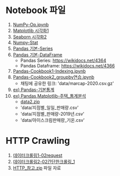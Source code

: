 # Notebook 파일

1. [NumPy-Op.ipynb](../day1/notebook/2-03NumPy-Op.ipynb)
2. [Matplotlib 시각화1](notebook/3-01가시화1-Matplot_Library.ipynb)
3. [Seaborn 시각화2](notebook/3-01가시화2-Seaborn.ipynb)
4. [Numpy-Stat](notebook/2-04Numpy-Stat.ipynb)
5. [Pandas 기본-Series](notebook/PandasBasic_1_Series-A.ipynb)
6. [Pandas 기본-DataFrame](notebook/PandasBasic_2_DataFrame-A.ipynb)
    - Pandas Series: https://wikidocs.net/4364
    - Pandas Dataframe: https://wikidocs.net/4366
7. [Pandas-Cookbook1-Indexing.ipynb](notebook/Pandas-Cookbook1-Indexing.ipynb)
8. [Pandas-Cookbook2_groupby연습.ipynb](notebook/Pandas-Cookbook2_groupby연습.ipynb)
    - 채팅에 공유한 링크: 'data/marcap-2020.csv.gz'
9. [ex) Pandas-기본통계](notebook/4-05exPandas-기본통계.ipynb)
10. [ex) Pandas,Matplotlib-주택_통계분석](notebook/4-06exPandas,Matplotlib-주택_통계분석.ipynb)
    - [data2.zip](data2.zip)
    - 'data/지점별_일일_판매량.csv'
    - 'data/지점별_판매량-2019년.csv' 
    - 'data/아이스크림판매량_기온.csv'

# HTTP Crawling

1. [데이터크롤링1-02request](notebook/5.데이터크롤링1-02requests.ipynb)
2. [데이터크롤링2-02간단한크롤링_1](notebook/데이터크롤링2-02간단한크롤링_1.ipynb)
1. [HTTP_참고.zip](HTTP_참고.zip) 파일 자료
